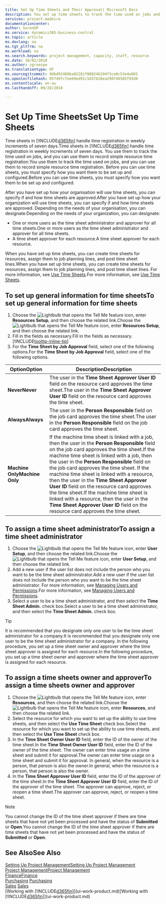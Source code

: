 ```yaml
---
title: Set Up Time Sheets and Their Approval| Microsoft Docs
description: You set up time sheets to track the time used on jobs and using resources, helping you with project management, staffing, and capacity
services: project-madeira
documentationcenter: 
author: SorenGP
ms.service: dynamics365-business-central
ms.topic: article
ms.devlang: na
ms.tgt_pltfrm: na
ms.workload: na
ms.search.keywords: project management, capacity, staff, resource
ms.date: 10/01/2018
ms.author: sgroespe
ms.translationtype: HT
ms.sourcegitcommit: 9dbd92409ba02281f008246194f3ce0c53e4e001
ms.openlocfilehash: 057497cfee69ed91c5d37828ea290749585f93d8
ms.contentlocale: en-au
ms.lasthandoff: 09/28/2018

---
```

# <a name="set-up-time-sheets"></a><span data-ttu-id="90ec8-103">Set Up Time Sheets</span><span class="sxs-lookup"><span data-stu-id="90ec8-103">Set Up Time Sheets</span></span>
<span data-ttu-id="90ec8-104">Time sheets in [!INCLUDE[d365fin](includes/d365fin_md.md)] handle time registration in weekly increments of seven days.</span><span class="sxs-lookup"><span data-stu-id="90ec8-104">Time sheets in [!INCLUDE[d365fin](includes/d365fin_md.md)] handle time registration in weekly increments of seven days.</span></span> <span data-ttu-id="90ec8-105">You use them to track the time used on jobs, and you can use them to record simple resource time registration.</span><span class="sxs-lookup"><span data-stu-id="90ec8-105">You use them to track the time used on jobs, and you can use them to record simple resource time registration.</span></span> <span data-ttu-id="90ec8-106">Before you can use time sheets, you must specify how you want them to be set up and configured.</span><span class="sxs-lookup"><span data-stu-id="90ec8-106">Before you can use time sheets, you must specify how you want them to be set up and configured.</span></span>

<span data-ttu-id="90ec8-107">After you have set up how your organisation will use time sheets, you can specify if and how time sheets are approved.</span><span class="sxs-lookup"><span data-stu-id="90ec8-107">After you have set up how your organization will use time sheets, you can specify if and how time sheets are approved.</span></span> <span data-ttu-id="90ec8-108">Depending on the needs of your organisation, you can designate:</span><span class="sxs-lookup"><span data-stu-id="90ec8-108">Depending on the needs of your organization, you can designate:</span></span>

* <span data-ttu-id="90ec8-109">One or more users as the time sheet administrator and approver for all time sheets.</span><span class="sxs-lookup"><span data-stu-id="90ec8-109">One or more users as the time sheet administrator and approver for all time sheets.</span></span>
* <span data-ttu-id="90ec8-110">A time sheet approver for each resource.</span><span class="sxs-lookup"><span data-stu-id="90ec8-110">A time sheet approver for each resource.</span></span>

<span data-ttu-id="90ec8-111">When you have set up time sheets, you can create time sheets for resources, assign them to job planning lines, and post time sheet lines.</span><span class="sxs-lookup"><span data-stu-id="90ec8-111">When you have set up time sheets, you can create time sheets for resources, assign them to job planning lines, and post time sheet lines.</span></span> <span data-ttu-id="90ec8-112">For more information, see [Use Time Sheets](projects-how-use-time-sheets.md).</span><span class="sxs-lookup"><span data-stu-id="90ec8-112">For more information, see [Use Time Sheets](projects-how-use-time-sheets.md).</span></span>

## <a name="to-set-up-general-information-for-time-sheets"></a><span data-ttu-id="90ec8-113">To set up general information for time sheets</span><span class="sxs-lookup"><span data-stu-id="90ec8-113">To set up general information for time sheets</span></span>
1. <span data-ttu-id="90ec8-114">Choose the ![Lightbulb that opens the Tell Me feature](media/ui-search/search_small.png "Tell me what you want to do") icon, enter **Resources Setup**, and then choose the related link.</span><span class="sxs-lookup"><span data-stu-id="90ec8-114">Choose the ![Lightbulb that opens the Tell Me feature](media/ui-search/search_small.png "Tell me what you want to do") icon, enter **Resources Setup**, and then choose the related link.</span></span>  
2. <span data-ttu-id="90ec8-115">Fill in the fields as necessary.</span><span class="sxs-lookup"><span data-stu-id="90ec8-115">Fill in the fields as necessary.</span></span> [!INCLUDE[tooltip-inline-tip](includes/tooltip-inline-tip_md.md)]
3. <span data-ttu-id="90ec8-116">For the **Time Sheet by Job Approval** field, select one of the following options.</span><span class="sxs-lookup"><span data-stu-id="90ec8-116">For the **Time Sheet by Job Approval** field, select one of the following options.</span></span>

| <span data-ttu-id="90ec8-117">Option</span><span class="sxs-lookup"><span data-stu-id="90ec8-117">Option</span></span> | <span data-ttu-id="90ec8-118">Description</span><span class="sxs-lookup"><span data-stu-id="90ec8-118">Description</span></span> |
| --- | --- |
| <span data-ttu-id="90ec8-119">**Never**</span><span class="sxs-lookup"><span data-stu-id="90ec8-119">**Never**</span></span> |<span data-ttu-id="90ec8-120">The user in the **Time Sheet Approver User ID** field on the resource card approves the time sheet.</span><span class="sxs-lookup"><span data-stu-id="90ec8-120">The user in the **Time Sheet Approver User ID** field on the resource card approves the time sheet.</span></span> |
| <span data-ttu-id="90ec8-121">**Always**</span><span class="sxs-lookup"><span data-stu-id="90ec8-121">**Always**</span></span> |<span data-ttu-id="90ec8-122">The user in the **Person Responsible** field on the job card approves the time sheet.</span><span class="sxs-lookup"><span data-stu-id="90ec8-122">The user in the **Person Responsible** field on the job card approves the time sheet.</span></span> |
| <span data-ttu-id="90ec8-123">**Machine Only**</span><span class="sxs-lookup"><span data-stu-id="90ec8-123">**Machine Only**</span></span> |<span data-ttu-id="90ec8-124">If the machine time sheet is linked with a job, then the user in the **Person Responsible** field on the job card approves the time sheet.</span><span class="sxs-lookup"><span data-stu-id="90ec8-124">If the machine time sheet is linked with a job, then the user in the **Person Responsible** field on the job card approves the time sheet.</span></span> <span data-ttu-id="90ec8-125">If the machine time sheet is linked with a resource, then the user in the **Time Sheet Approver User ID** field on the resource card approves the time sheet.</span><span class="sxs-lookup"><span data-stu-id="90ec8-125">If the machine time sheet is linked with a resource, then the user in the **Time Sheet Approver User ID** field on the resource card approves the time sheet.</span></span> |

## <a name="to-assign-a-time-sheet-administrator"></a><span data-ttu-id="90ec8-126">To assign a time sheet administrator</span><span class="sxs-lookup"><span data-stu-id="90ec8-126">To assign a time sheet administrator</span></span>
1. <span data-ttu-id="90ec8-127">Choose the ![Lightbulb that opens the Tell Me feature](media/ui-search/search_small.png "Tell me what you want to do") icon, enter **User Setup**, and then choose the related link.</span><span class="sxs-lookup"><span data-stu-id="90ec8-127">Choose the ![Lightbulb that opens the Tell Me feature](media/ui-search/search_small.png "Tell me what you want to do") icon, enter **User Setup**, and then choose the related link.</span></span>  
2. <span data-ttu-id="90ec8-128">Add a new user if the user list does not include the person who you want to be the time sheet administrator.</span><span class="sxs-lookup"><span data-stu-id="90ec8-128">Add a new user if the user list does not include the person who you want to be the time sheet administrator.</span></span> <span data-ttu-id="90ec8-129">For more information, see [Managing Users and Permissions](ui-how-users-permissions.md).</span><span class="sxs-lookup"><span data-stu-id="90ec8-129">For more information, see [Managing Users and Permissions](ui-how-users-permissions.md).</span></span>
3. <span data-ttu-id="90ec8-130">Select a user to be a time sheet administrator, and then select the **Time Sheet Admin.** check box.</span><span class="sxs-lookup"><span data-stu-id="90ec8-130">Select a user to be a time sheet administrator, and then select the **Time Sheet Admin.** check box.</span></span>  

> [!TIP]  
>   <span data-ttu-id="90ec8-131">It is recommended that you designate only one user to be the time sheet administrator for a company.</span><span class="sxs-lookup"><span data-stu-id="90ec8-131">It is recommended that you designate only one user to be the time sheet administrator for a company.</span></span> <span data-ttu-id="90ec8-132">In the following procedure, you set up a time sheet owner and approver where the time sheet approver is assigned for each resource.</span><span class="sxs-lookup"><span data-stu-id="90ec8-132">In the following procedure, you set up a time sheet owner and approver where the time sheet approver is assigned for each resource.</span></span>  

## <a name="to-assign-a-time-sheets-owner-and-approver"></a><span data-ttu-id="90ec8-133">To assign a time sheets owner and approver</span><span class="sxs-lookup"><span data-stu-id="90ec8-133">To assign a time sheets owner and approver</span></span>
1. <span data-ttu-id="90ec8-134">Choose the ![Lightbulb that opens the Tell Me feature](media/ui-search/search_small.png "Tell me what you want to do") icon, enter **Resources**, and then choose the related link.</span><span class="sxs-lookup"><span data-stu-id="90ec8-134">Choose the ![Lightbulb that opens the Tell Me feature](media/ui-search/search_small.png "Tell me what you want to do") icon, enter **Resources**, and then choose the related link.</span></span>
2. <span data-ttu-id="90ec8-135">Select the resource for which you want to set up the ability to use time sheets, and then select the **Use Time Sheet** check box.</span><span class="sxs-lookup"><span data-stu-id="90ec8-135">Select the resource for which you want to set up the ability to use time sheets, and then select the **Use Time Sheet** check box.</span></span>  
3. <span data-ttu-id="90ec8-136">In the **Time Sheet Owner User ID** field, enter the ID of the owner of the time sheet.</span><span class="sxs-lookup"><span data-stu-id="90ec8-136">In the **Time Sheet Owner User ID** field, enter the ID of the owner of the time sheet.</span></span> <span data-ttu-id="90ec8-137">The owner can enter time usage on a time sheet and submit it for approval.</span><span class="sxs-lookup"><span data-stu-id="90ec8-137">The owner can enter time usage on a time sheet and submit it for approval.</span></span> <span data-ttu-id="90ec8-138">In general, when the resource is a person, that person is also the owner.</span><span class="sxs-lookup"><span data-stu-id="90ec8-138">In general, when the resource is a person, that person is also the owner.</span></span>  
4. <span data-ttu-id="90ec8-139">In the **Time Sheet Approver User ID** field, enter the ID of the approver of the time sheet.</span><span class="sxs-lookup"><span data-stu-id="90ec8-139">In the **Time Sheet Approver User ID** field, enter the ID of the approver of the time sheet.</span></span> <span data-ttu-id="90ec8-140">The approver can approve, reject, or reopen a time sheet.</span><span class="sxs-lookup"><span data-stu-id="90ec8-140">The approver can approve, reject, or reopen a time sheet.</span></span>  

> [!NOTE]  
>   <span data-ttu-id="90ec8-141">You cannot change the ID of the time sheet approver if there are time sheets that have not yet been processed and have the status of **Submitted** or **Open**.</span><span class="sxs-lookup"><span data-stu-id="90ec8-141">You cannot change the ID of the time sheet approver if there are time sheets that have not yet been processed and have the status of **Submitted** or **Open**.</span></span>

## <a name="see-also"></a><span data-ttu-id="90ec8-142">See Also</span><span class="sxs-lookup"><span data-stu-id="90ec8-142">See Also</span></span>
[<span data-ttu-id="90ec8-143">Setting Up Project Management</span><span class="sxs-lookup"><span data-stu-id="90ec8-143">Setting Up Project Management</span></span>](projects-setup-projects.md)  
[<span data-ttu-id="90ec8-144">Project Management</span><span class="sxs-lookup"><span data-stu-id="90ec8-144">Project Management</span></span>](projects-manage-projects.md)  
[<span data-ttu-id="90ec8-145">Finance</span><span class="sxs-lookup"><span data-stu-id="90ec8-145">Finance</span></span>](finance.md)  
<span data-ttu-id="90ec8-146">[Purchasing](purchasing-manage-purchasing.md)       </span><span class="sxs-lookup"><span data-stu-id="90ec8-146">[Purchasing](purchasing-manage-purchasing.md)       </span></span>  
<span data-ttu-id="90ec8-147">[Sales](sales-manage-sales.md)    </span><span class="sxs-lookup"><span data-stu-id="90ec8-147">[Sales](sales-manage-sales.md)    </span></span>  
<span data-ttu-id="90ec8-148">[Working with [!INCLUDE[d365fin](includes/d365fin_md.md)]](ui-work-product.md)</span><span class="sxs-lookup"><span data-stu-id="90ec8-148">[Working with [!INCLUDE[d365fin](includes/d365fin_md.md)]](ui-work-product.md)</span></span>  

